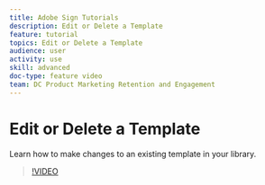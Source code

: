```yaml
---
title: Adobe Sign Tutorials
description: Edit or Delete a Template
feature: tutorial
topics: Edit or Delete a Template
audience: user
activity: use
skill: advanced
doc-type: feature video
team: DC Product Marketing Retention and Engagement
---
```


# Edit or Delete a Template

Learn how to make changes to an existing template in your library.

>[!VIDEO](https://video.tv.adobe.com/v/17346)
